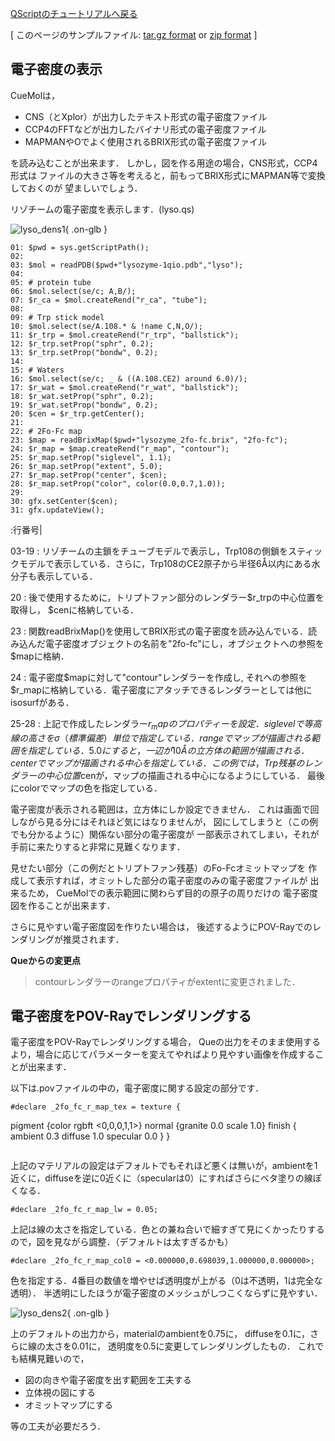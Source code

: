 [QScriptのチュートリアルへ戻る](../../../Documents/QScriptのチュートリアル/)



[
このページのサンプルファイル:
[tar.gz format](http://prdownloads.sourceforge.net/cuemol/qscript-tutorial-den1.tar.gz?download) or
[zip format](http://prdownloads.sourceforge.net/cuemol/qscript-tutorial-den1.zip?download)
]

## 電子密度の表示
CueMolは， 

*  CNS（とXplor）が出力したテキスト形式の電子密度ファイル 
*  CCP4のFFTなどが出力したバイナリ形式の電子密度ファイル 
*  MAPMANやOでよく使用されるBRIX形式の電子密度ファイル

を読み込むことが出来ます．
しかし，図を作る用途の場合，CNS形式，CCP4形式は
ファイルの大きさ等を考えると，前もってBRIX形式にMAPMAN等で変換しておくのが
望ましいでしょう． 

リゾチームの電子密度を表示します．(lyso.qs)

![lyso_dens1](../../../assets/images/Documents/QScriptのチュートリアル/StepA2/lyso_dens1.png){ .on-glb }


```
01: $pwd = sys.getScriptPath();
02: 
03: $mol = readPDB($pwd+"lysozyme-1qio.pdb","lyso");
04: 
05: # protein tube
06: $mol.select(se/c; A,B/);
07: $r_ca = $mol.createRend("r_ca", "tube");
08: 
09: # Trp stick model
10: $mol.select(se/A.108.* & !name C,N,O/);
11: $r_trp = $mol.createRend("r_trp", "ballstick");
12: $r_trp.setProp("sphr", 0.2);
13: $r_trp.setProp("bondw", 0.2);
14: 
15: # Waters
16: $mol.select(se/c; _ & ((A.108.CE2) around 6.0)/);
17: $r_wat = $mol.createRend("r_wat", "ballstick");
18: $r_wat.setProp("sphr", 0.2);
19: $r_wat.setProp("bondw", 0.2);
20: $cen = $r_trp.getCenter();
21: 
22: # 2Fo-Fc map
23: $map = readBrixMap($pwd+"lysozyme_2fo-fc.brix", "2fo-fc");
24: $r_map = $map.createRend("r_map", "contour");
25: $r_map.setProp("siglevel", 1.1);
26: $r_map.setProp("extent", 5.0);
27: $r_map.setProp("center", $cen);
28: $r_map.setProp("color", color(0.0,0.7,1.0));
29: 
30: gfx.setCenter($cen);
31: gfx.updateView();
```

:行番号|

03-19
:   リゾチームの主鎖をチューブモデルで表示し，Trp108の側鎖をスティックモデルで表示している．さらに，Trp108のCE2原子から半径6Å以内にある水分子も表示している．

20
:   後で使用するために，トリプトファン部分のレンダラー$r_trpの中心位置を取得し， $cenに格納している．

23
:   関数readBrixMap()を使用してBRIX形式の電子密度を読み込んでいる．読み込んだ電子密度オブジェクトの名前を"2fo-fc"にし，オブジェクトへの参照を$mapに格納．

24
:   電子密度$mapに対して"contour"レンダラーを作成し, それへの参照を$r_mapに格納している．電子密度にアタッチできるレンダラーとしては他にisosurfがある．

25-28
:   上記で作成したレンダラー$r_mapのプロパティーを設定．
siglevelで等高線の高さをσ（標準偏差）単位で指定している．
rangeでマップが描画される範囲を指定している． 5.0にすると，一辺が10Åの立方体の範囲が描画される．
centerでマップが描画される中心を指定している．この例では，Trp残基のレンダラーの中心位置$cenが，マップの描画される中心になるようにしている．
最後にcolorでマップの色を指定している． 

電子密度が表示される範囲は，立方体にしか設定できません．
これは画面で回しながら見る分にはそれほど気にはなりませんが，
図にしてしまうと（この例でも分かるように）関係ない部分の電子密度が
一部表示されてしまい，それが手前に来たりすると非常に見難くなります． 

見せたい部分（この例だとトリプトファン残基）のFo-Fcオミットマップを
作成して表示すれば，オミットした部分の電子密度のみの電子密度ファイルが
出来るため， CueMolでの表示範囲に関わらず目的の原子の周りだけの
電子密度図を作ることが出来ます． 

さらに見やすい電子密度図を作りたい場合は，
後述するようにPOV-Rayでのレンダリングが推奨されます． 

**Queからの変更点**

>contourレンダラーのrangeプロパティがextentに変更されました．

## 電子密度をPOV-Rayでレンダリングする

電子密度をPOV-Rayでレンダリングする場合， Queの出力をそのまま使用するより，場合に応じてパラメーターを変えてやればより見やすい画像を作成することが出来ます．

以下は.povファイルの中の，電子密度に関する設定の部分です．

```
#declare _2fo_fc_r_map_tex = texture {
```
 pigment {color rgbft <0,0,0,1,1>}
 normal {granite 0.0 scale 1.0}
 finish {
  ambient 0.3
  diffuse 1.0
  specular 0.0
 }
}
```
```
上記のマテリアルの設定はデフォルトでもそれほど悪くは無いが，ambientを1近くに，diffuseを逆に0近くに（specularは0）にすればさらにベタ塗りの線ぽくなる．

```
#declare _2fo_fc_r_map_lw = 0.05;
```
上記は線の太さを指定している．色との兼ね合いで細すぎて見にくかったりするので，図を見ながら調整．（デフォルトは太すぎるかも）

```
#declare _2fo_fc_r_map_col0 = <0.000000,0.698039,1.000000,0.000000>;
```
色を指定する．4番目の数値を増やせば透明度が上がる（0は不透明，1は完全な透明）．
半透明にしたほうが電子密度のメッシュがしつこくならずに見やすい．


![lyso_dens2](../../../assets/images/Documents/QScriptのチュートリアル/StepA2/lyso_dens2.png){ .on-glb }


上のデフォルトの出力から，materialのambientを0.75に，
diffuseを0.1に，さらに線の太さを0.01に，
透明度を0.5に変更してレンダリングしたもの．
これでも結構見難いので， 

*  図の向きや電子密度を出す範囲を工夫する 
*  立体視の図にする 
*  オミットマップにする 

等の工夫が必要だろう．